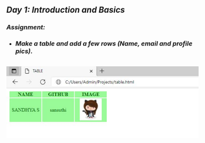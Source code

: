 ## _Day 1: Introduction and Basics_
### _Assignment:_
* ### _Make a table and add a few rows (Name, email and profile pics)._
![](files/screenshot.jpg)
---

